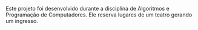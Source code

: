 Este projeto foi desenvolvido durante a disciplina de Algoritmos e Programação de Computadores.
Ele reserva lugares de um teatro gerando um ingresso.

